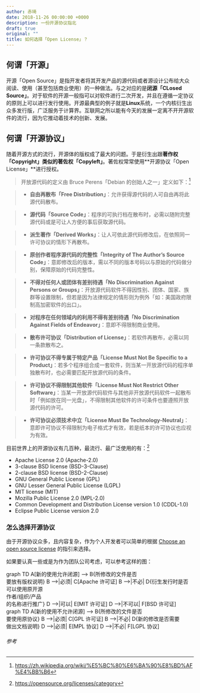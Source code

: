 ```yaml
---
author: 赤琦
date: 2018-11-26 00:00:00 +0000
description: 一份开源协议指北
draft: true
original: ""
title: 如何选择「Open License」？
---
```


## 何谓「开源」

开源「Open Source」是指开发者将其开发产品的源代码或者源设计公布给大众阅读、使用（甚至包括商业使用）的一种做法。与之对应的是**闭源「CLosed Source」**。对于软件的开源一般指可以对软件进行二次开发，并且在遵循一定协议的原则上可以进行发行使用。开源最典型的例子就是**Linux**系统，一个内核衍生出众多发行版，广泛服务于计算界。互联网之所以能有今天的发展一定离不开开源软件的流行，因为它推动着技术的创新、发展。

## 何谓「开源协议」

随着开源方式的流行，开源体的版权成了最大的问题。于是衍生出跟**著作权「Copyright」**类似的**著佐权「Copyleft」**。著佐权常常使用**开源协议「Open License」**进行授权。

> 开放源代码的定义由 Bruce Perens「Debian 的创始人之一」定义如下：[^open]

> - **自由再散布「Free Distribution」**：允许获得源代码的人可自由再将此源代码散布。

> - **源代码「Source Code」**：程序的可执行档在散布时，必需以随附完整源代码或是可让人方便的事后获取源代码。

> - **派生著作「Derived Works」**：让人可依此源代码修改后，在依照同一许可协议的情形下再散布。

> - **原创作者程序源代码的完整性「Integrity of The Author’s Source Code」**：意即修改后的版本，需以不同的版本号码以与原始的代码做分别，保障原始的代码完整性。

> - **不得对任何人或团体有差别待遇「No Discrimination Against Persons or Groups」**：开放源代码软件不得因性别、团体、国家、族群等设置限制，但若是因为法律规定的情形则为例外「如：美国政府限制高加密软件的出口」。

> - **对程序在任何领域内的利用不得有差别待遇「No Discrimination Against Fields of Endeavor」**：意即不得限制商业使用。

> - **散布许可协议「Distribution of License」**：若软件再散布，必需以同一条款散布之。

> - **许可协议不得专属于特定产品「License Must Not Be Specific to a Product」**：若多个程序组合成一套软件，则当某一开放源代码的程序单独散布时，也必需要匹配开放源代码的条件。

> - **许可协议不得限制其他软件「License Must Not Restrict Other Software」**：当某一开放源代码软件与其他非开放源代码软件一起散布时「例如放在同一光盘」，不得限制其他软件的许可条件也要遵照开放源代码的许可。

> - **许可协议必须技术中立「License Must Be Technology-Neutral」**：意即许可协议不得限制为电子格式才有效，若是纸本的许可协议也应视为有效。

目前世界上的开源协议有几百种，最流行、最广泛使用的有：[^license]

- Apache License 2.0 (Apache-2.0)
- 3-clause BSD license (BSD-3-Clause)
- 2-clause BSD license (BSD-2-Clause)
- GNU General Public License (GPL)
- GNU Lesser General Public License (LGPL)
- MIT license (MIT)
- Mozilla Public License 2.0 (MPL-2.0)
- Common Development and Distribution License version 1.0 (CDDL-1.0)
- Eclipse Public License version 2.0

### 怎么选择开源协议

由于开源协议众多，且内容复杂，作为个人开发者可以简单的根据 [Choose an open source license](https://choosealicense.com/) 的指引来选择。

如果要认真一些或是为作为团队公司考虑，可以参考这样的图：

<div class="mermaid">
graph TD
A[新的使用允许闭源] --> B{所修改的文件是否<br>要放有版权说明}
B -->|必须| C[Apache 许可证]
B -->|不必| D{衍生发行时是否<br>可以使用原开源<br>作者/组织/产品<br>的名称进行推广}
D -->|可以| E[MIT 许可证]
D -->|不可以| F[BSD 许可证]
</div>

<div class="mermaid">
graph TD
A[新的使用不允许闭源] --> B{所修改的文件是否<br/>要使用原协议}
B -->|必须| C[GPL 许可证]
B -->|不必| D{新的修改是否需要<br/>做出文档说明}
D -->|必须| E[MPL 协议]
D -->|不必| F[LGPL 协议]
</div>

###### 参考

[^open]: https://zh.wikipedia.org/wiki/%E5%BC%80%E6%BA%90%E8%BD%AF%E4%BB%B6
[^license]: https://opensource.org/licenses/category
